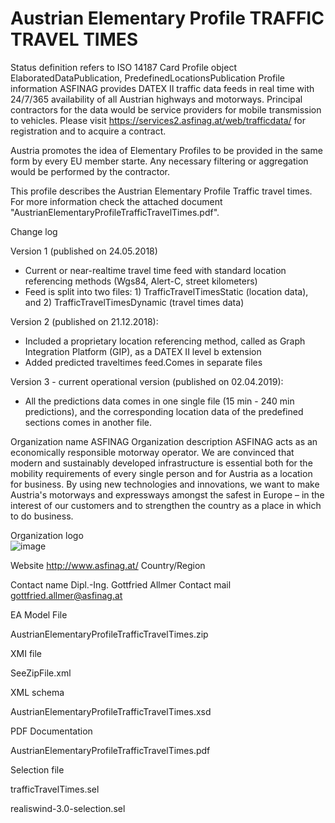 # Austrian Elementary Profile TRAFFIC TRAVEL TIMES

Status definition refers to ISO 14187
Card
Profile object
ElaboratedDataPublication, PredefinedLocationsPublication
Profile information
ASFINAG provides DATEX II  traffic data feeds in real time with 24/7/365 availability of all Austrian highways and motorways. Principal contractors for the data would be service providers for mobile transmission to vehicles. Please visit https://services2.asfinag.at/web/trafficdata/ for registration and to acquire a contract.

Austria promotes the idea of Elementary Profiles to be provided in the same form by every EU member starte. Any necessary filtering or aggregation would be performed by the contractor.

This profile describes the Austrian Elementary Profile Traffic travel times. For more information check the attached document "AustrianElementaryProfileTrafficTravelTimes.pdf".

Change log

Version 1 (published on 24.05.2018)
- Current or near-realtime travel time feed with standard location referencing methods (Wgs84, Alert-C, street kilometers)
- Feed is split into two files: 1) TrafficTravelTimesStatic (location data), and 2) TrafficTravelTimesDynamic (travel times data)

Version 2 (published on 21.12.2018):
- Included a proprietary location referencing method, called as Graph Integration Platform (GIP), as a DATEX II level b extension
- Added predicted traveltimes feed.Comes in separate files

Version 3 - current operational version (published on 02.04.2019):
- All the predictions data comes in one single file (15 min - 240 min predictions), and the corresponding location data of the predefined sections comes in another file.

Organization name
ASFINAG
Organization description
ASFINAG acts as an economically responsible motorway operator. We are convinced that modern and sustainably developed infrastructure is essential both for the mobility requirements of every single person and for Austria as a location for business. By using new technologies and innovations, we want to make Austria's motorways and expressways amongst the safest in Europe – in the interest of our customers and to strengthen the country as a place in which to do business.

Organization logo<br>
![image](https://github.com/DATEX-II-EU/Profiles/assets/24648804/8245d0cf-1385-48d6-8a5d-56b029d6ff35)

Website
http://www.asfinag.at/
Country/Region

Contact name
Dipl.-Ing. Gottfried Allmer
Contact mail
gottfried.allmer@asfinag.at

EA Model File

AustrianElementaryProfileTrafficTravelTimes.zip

XMI file

SeeZipFile.xml

XML schema

AustrianElementaryProfileTrafficTravelTimes.xsd

PDF Documentation

AustrianElementaryProfileTrafficTravelTimes.pdf

Selection file

trafficTravelTimes.sel

realiswind-3.0-selection.sel
